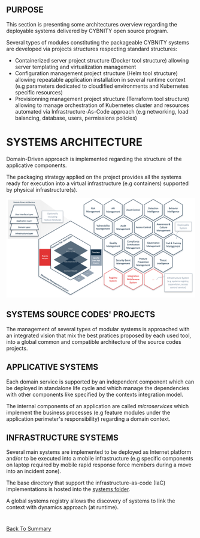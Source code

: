 ## PURPOSE
This section is presenting some architectures overview regarding the deployable systems delivered by CYBNITY open source program.

Several types of modules constituting the packageable CYBNITY systems are developed via projects structures respecting standard structures:
- Containerized server project structure (Docker tool structure) allowing server templating and virtualization management
- Configuration management project structure (Helm tool structure) allowing repeatable application installation in several runtime context (e.g parameters dedicated to cloudified environments and Kubernetes specific resources)
- Provisionning management project structure (Terraform tool structure) allowing to manage orchestration of Kubernetes cluster and resources automated via Infrastructure-As-Code approach (e.g networking, load balancing, database, users, permissions policies)

# SYSTEMS ARCHITECTURE
Domain-Driven approach is implemented regarding the structure of the applicative components.

The packaging strategy applied on the project provides all the systems ready for execution into a virtual infrastructure (e.g containers) supported by physical infrastructure(s).

![image](systems-architecture.png)

## SYSTEMS SOURCE CODES' PROJECTS
The management of several types of modular systems is approached with an integrated vision that mix the best pratices proposed by each used tool, into a global common and compatible architecture of the source codes projects.

## APPLICATIVE SYSTEMS
Each domain service is supported by an independent component which can be deployed in standalone life cycle and which manage the dependencies with other components like specified by the contexts integration model.

The internal components of an application are called *microservices* which implement the business processes (e.g feature modules under the application perimeter's responsibility) regarding a domain context.

## INFRASTRUCTURE SYSTEMS
Several main systems are implemented to be deployed as Internet platform and/or to be executed into a mobile infrastructure (e.g specific components on laptop required by mobile rapid response force members during a move into an incident zone).

The base directory that support the infrastructure-as-code (IaC) implementations is hosted into the [systems folder](../../../implementations-line/systems/README.md).

A global systems registry allows the discovery of systems to link the context with dynamics approach (at runtime).

#
[Back To Summary](../README.md)
